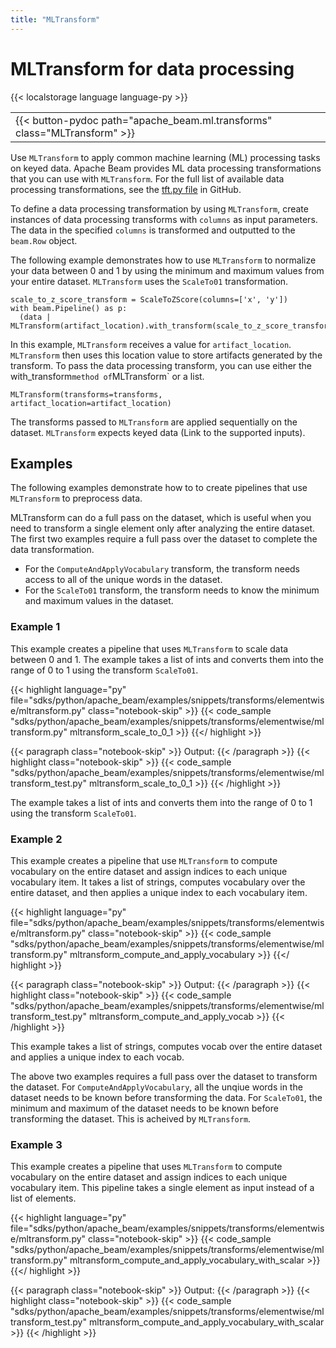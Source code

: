 ```yaml
---
title: "MLTransform"
---
```

<!--
Licensed under the Apache License, Version 2.0 (the "License");
you may not use this file except in compliance with the License.
You may obtain a copy of the License at

http://www.apache.org/licenses/LICENSE-2.0

Unless required by applicable law or agreed to in writing, software
distributed under the License is distributed on an "AS IS" BASIS,
WITHOUT WARRANTIES OR CONDITIONS OF ANY KIND, either express or implied.
See the License for the specific language governing permissions and
limitations under the License.
-->

# MLTransform for data processing

{{< localstorage language language-py >}}


<table>
  <tr>
    <td>
      <a>
      {{< button-pydoc path="apache_beam.ml.transforms" class="MLTransform" >}}
      </a>
   </td>
  </tr>
</table>


Use `MLTransform` to apply common machine learning (ML) processing tasks on keyed data. Apache Beam provides ML data processing transformations that you can use with `MLTransform`. For the full list of available data
processing transformations, see the [tft.py file](https://github.com/apache/beam/blob/ab93fb1988051baac6c3b9dd1031f4d68bd9a149/sdks/python/apache_beam/ml/transforms/tft.py#L52) in GitHub.


To define a data processing transformation by using `MLTransform`, create instances of data processing transforms with `columns` as input parameters. The data in the specified `columns` is transformed and outputted to the `beam.Row` object.

The following example demonstrates how to use `MLTransform` to normalize your data between 0 and 1 by using the minimum and maximum values from your entire dataset. `MLTransform` uses the `ScaleTo01` transformation.


```
scale_to_z_score_transform = ScaleToZScore(columns=['x', 'y'])
with beam.Pipeline() as p:
  (data | MLTransform(artifact_location).with_transform(scale_to_z_score_transform))
```

In this example, `MLTransform` receives a value for `artifact_location`. `MLTransform` then uses this location value to store artifacts generated by the transform. To pass the data processing transform, you can use either the with_transform` method of `MLTransform` or a list.

```
MLTransform(transforms=transforms, artifact_location=artifact_location)
```

The transforms passed to `MLTransform` are applied sequentially on the dataset. `MLTransform` expects keyed data (Link to the supported inputs).
## Examples

The following examples demonstrate how to to create pipelines that use `MLTransform` to preprocess data.

MLTransform can do a full pass on the dataset, which is useful when you need to transform a single element only after analyzing the entire dataset.
The first two examples require a full pass over the dataset to complete the data transformation.

* For the `ComputeAndApplyVocabulary` transform, the transform needs access to all of the unique words in the dataset.
* For the `ScaleTo01` transform, the transform needs to know the minimum and maximum values in the dataset.

### Example 1

This example creates a pipeline that uses `MLTransform` to scale data between 0 and 1.
The example takes a list of ints and converts them into the range of 0 to 1 using the transform `ScaleTo01`.

{{< highlight language="py" file="sdks/python/apache_beam/examples/snippets/transforms/elementwise/mltransform.py"
  class="notebook-skip" >}}
{{< code_sample "sdks/python/apache_beam/examples/snippets/transforms/elementwise/mltransform.py" mltransform_scale_to_0_1 >}}
{{</ highlight >}}

{{< paragraph class="notebook-skip" >}}
Output:
{{< /paragraph >}}
{{< highlight class="notebook-skip" >}}
{{< code_sample "sdks/python/apache_beam/examples/snippets/transforms/elementwise/mltransform_test.py" mltransform_scale_to_0_1 >}}
{{< /highlight >}}


The example takes a list of ints and converts them into the range of 0 to 1 using the transform `ScaleTo01`.

### Example 2

This example creates a pipeline that use `MLTransform` to compute vocabulary on the entire dataset and assign indices to each unique vocabulary item.
It takes a list of strings, computes vocabulary over the entire dataset, and then applies a unique index to each vocabulary item.


{{< highlight language="py" file="sdks/python/apache_beam/examples/snippets/transforms/elementwise/mltransform.py"
  class="notebook-skip" >}}
{{< code_sample "sdks/python/apache_beam/examples/snippets/transforms/elementwise/mltransform.py" mltransform_compute_and_apply_vocabulary >}}
{{</ highlight >}}

{{< paragraph class="notebook-skip" >}}
Output:
{{< /paragraph >}}
{{< highlight class="notebook-skip" >}}
{{< code_sample "sdks/python/apache_beam/examples/snippets/transforms/elementwise/mltransform_test.py" mltransform_compute_and_apply_vocab >}}
{{< /highlight >}}



This example takes a list of strings, computes vocab over the entire dataset and applies a unique index to each vocab.


The above two examples requires a full pass over the dataset to transform the dataset. For `ComputeAndApplyVocabulary`, all the unqiue words in the dataset needs to be known before transforming the data. For `ScaleTo01`, the minimum and maximum of the dataset needs to be known before transforming the dataset. This is acheived by `MLTransform`.
### Example 3

This example creates a pipeline that uses `MLTransform` to compute vocabulary on the entire dataset and assign indices to each unique vocabulary item. This pipeline takes a single element as input instead of a list of elements.


{{< highlight language="py" file="sdks/python/apache_beam/examples/snippets/transforms/elementwise/mltransform.py"
  class="notebook-skip" >}}
{{< code_sample "sdks/python/apache_beam/examples/snippets/transforms/elementwise/mltransform.py" mltransform_compute_and_apply_vocabulary_with_scalar >}}
{{</ highlight >}}

{{< paragraph class="notebook-skip" >}}
Output:
{{< /paragraph >}}
{{< highlight class="notebook-skip" >}}
{{< code_sample "sdks/python/apache_beam/examples/snippets/transforms/elementwise/mltransform_test.py" mltransform_compute_and_apply_vocabulary_with_scalar >}}
{{< /highlight >}}

